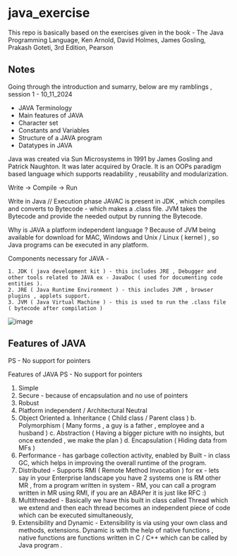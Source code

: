 # java_exercise
This repo is basically based on the exercises given in the book - The Java Programming Language, Ken Arnold, David Holmes, James Gosling, Prakash Goteti, 3rd Edition, Pearson 

## Notes 
Going through the introduction and sumarry, below are my ramblings , session 1 - 10_11_2024

- JAVA Terminology
- Main features of JAVA
- Character set
- Constants and Variables
- Structure of a JAVA program
- Datatypes in JAVA

Java was created via Sun Microsystems in 1991 by James Gosling and Patrick Naughton.
It was later acquired by Oracle. It is an OOPs paradigm based language which supports readability , reusability and modularization. 

Write -> Compile -> Run 

Write in Java 
// Execution phase 
JAVAC is present in JDK , which compiles and converts to Bytecode - which makes a .class file.
JVM takes the Bytecode and provide the needed output by running the Bytecode.

Why is JAVA a platform independent language ? 
Because of JVM being available for download for MAC, Windows and Unix / Linux ( kernel ) , so Java programs can be executed in any platform. 

Components necessary for JAVA - 

	1. JDK ( java development kit ) - this includes JRE , Debugger and other tools related to JAVA ex - JavaDoc ( used for documenting code entities ). 
	2. JRE ( Java Runtime Environment ) - this includes JVM , browser plugins , applets support.
	3. JVM ( Java Virtual Machine ) - this is used to run the .class file ( bytecode after compilation )

![image](https://github.com/user-attachments/assets/f22d8327-e4a0-4907-a684-053b035f71b4)

## Features of JAVA 
PS - No support for pointers

Features of JAVA 
PS - No support for pointers
1. Simple
2. Secure - because of encapsulation and no use of pointers 
3. Robust 
4. Platform independent / Architectural Neutral 
5. Object Oriented 
	a. Inheritance ( Child class / Parent class )
	b. Polymorphism ( Many forms , a guy is a father , employee and a husband )
	c. Abstraction ( Having a bigger picture with no insights, but once extended , we make the plan )
	d. Encapsulation ( Hiding data from MFs )
6. Performance - has garbage collection activity, enabled by Built - in class GC, which helps in improving the overall runtime of the program. 
7. Distributed - Supports RMI ( Remote Method Invocation ) for ex - lets say in your Enterprise landscape you have 2 systems one is RM other MR , from a program written in system - RM, you can call a program written in MR using RMI, if you are an ABAPer it is just like RFC :)
8. Multithreaded - Basically we have this built in class called Thread which we extend and then each thread becomes an independent piece of code which can be executed simultaneously, 
9. Extensibility and Dynamic - Extensibility is via using your own class and methods, extensions. Dynamic is with the help of native functions , native functions are functions written in C / C++ which can be called by Java program .




